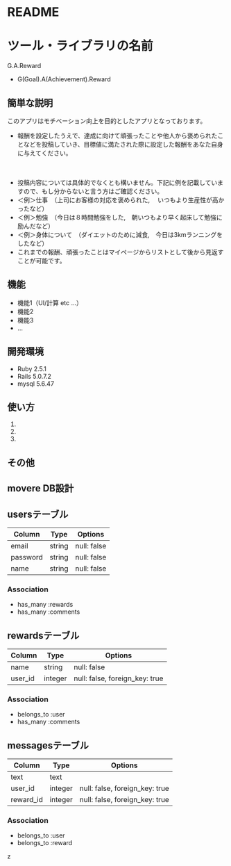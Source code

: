 # README

# ツール・ライブラリの名前
 
G.A.Reward
- G(Goal).A(Achievement).Reward
## 簡単な説明
 
このアプリはモチベーション向上を目的としたアプリとなっております。
　
- 報酬を設定したうえで、達成に向けて頑張ったことや他人から褒められたことなどを投稿していき、目標値に満たされた際に設定した報酬をあなた自身に与えてください。

　
　
- 投稿内容については具体的でなくとも構いません。下記に例を記載していますので、もし分からないと言う方はご確認ください。
　
- ＜例＞仕事　（上司にお客様の対応を褒められた, 　いつもより生産性が高かったなど）
　
- ＜例＞勉強　（今日は８時間勉強をした,　朝いつもより早く起床して勉強に励んだなど）
　
- ＜例＞身体について　（ダイエットのために減食,　今日は3kmランニングをしたなど）
　
- これまでの報酬、頑張ったことはマイページからリストとして後から見返すことが可能です。 
 
## 機能
 
- 機能1（UI/計算 etc ...）
- 機能2
- 機能3
- ...
 
 
## 開発環境
 
- Ruby 2.5.1
- Rails 5.0.7.2
- mysql 5.6.47
 
## 使い方
 
1. 
2. 
3. 
 
 
## その他
 




## movere DB設計

## usersテーブル
|Column|Type|Options|
|------|----|-------|
|email|string|null: false|
|password|string|null: false|
|name|string|null: false|
### Association
- has_many :rewards
- has_many :comments

## rewardsテーブル
|Column|Type|Options|
|------|----|-------|
|name|string|null: false|
|user_id|integer|null: false, foreign_key: true|
### Association
- belongs_to :user
- has_many :comments

## messagesテーブル
|Column|Type|Options|
|------|----|-------|
|text|text|
|user_id|integer|null: false, foreign_key: true|
|reward_id|integer|null: false, foreign_key: true|

### Association
- belongs_to :user
- belongs_to :reward

z